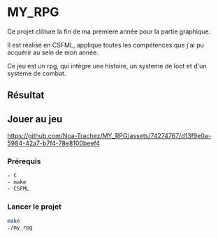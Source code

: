 # MY_RPG

Ce projet clôture la fin de ma premiere année pour la partie graphique.

Il est réalisé en CSFML, applique toutes les compétences que j'ai pu acquérir au sein de mon année.

Ce jeu est un rpg, qui intègre une histoire, un systeme de loot et d'un systeme de combat.

## Résultat

## Jouer au jeu

https://github.com/Noa-Trachez/MY_RPG/assets/74274767/d13f9e0a-5984-42a7-b7f4-78e8100beef4

### Prérequis
```bash
- C
- make
- CSFML
```

### Lancer le projet
```bash
make
./my_rpg
```
